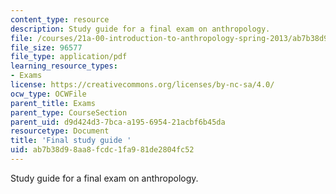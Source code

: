 ```yaml
---
content_type: resource
description: Study guide for a final exam on anthropology.
file: /courses/21a-00-introduction-to-anthropology-spring-2013/ab7b38d98aa8fcdc1fa981de2804fc52_MIT21A_00S13_Fnstudyg.pdf
file_size: 96577
file_type: application/pdf
learning_resource_types:
- Exams
license: https://creativecommons.org/licenses/by-nc-sa/4.0/
ocw_type: OCWFile
parent_title: Exams
parent_type: CourseSection
parent_uid: d9d424d3-7bca-a195-6954-21acbf6b45da
resourcetype: Document
title: 'Final study guide '
uid: ab7b38d9-8aa8-fcdc-1fa9-81de2804fc52
---
```

Study guide for a final exam on anthropology.